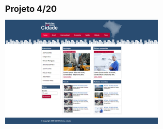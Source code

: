 # Projeto 4/20
![Projeto](https://github.com/Darlley/darlley.github.io/blob/master/imagens/Projetos/projeto9.PNG?raw=true)
